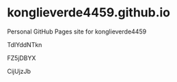 # konglieverde4459.github.io
Personal GitHub Pages site for konglieverde4459












































TdIYddNTkn


FZ5jDBYX

CijUjzJb

